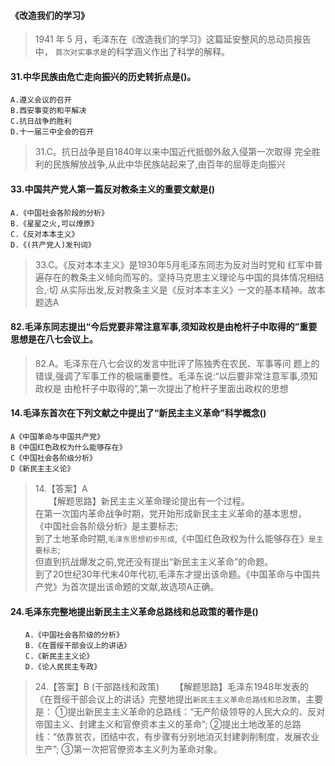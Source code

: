 #### 《改造我们的学习》
>   1941 年 5 月，毛泽东在《改造我们的学习》这篇延安整风的总动员报告中，
    `首次对实事求是`的科学涵义作出了科学的解释。

#### 31.中华民族由危亡走向振兴的历史转折点是()。
    A.遵义会议的召开
    B.西安事变的和平解决
    C.抗日战争的胜利
    D.十一届三中全会的召开
>   31.C。抗日战争是自1840年以来中国近代抵御外敌入侵第一次取得
    完全胜利的民族解放战争,从此中华民族站起来了,由百年的屈辱走向振兴    

#### 33.中国共产党人第一篇反对教条主义的重要文献是()
    A.《中国社会各阶段的分析》
    B.《星星之火,可以燎原》
    C.《反对本本主义》
    D.《(共产党人)发刊词》
>   33.C。《反对本本主义》是1930年5月毛泽东同志为反对当时党和
    红军中普遍存在的教条主义倾向而写的。坚持马克思主义理论与中国的具体情况相结合,·切
    从实际出发,反对教条主义是《反对本本主义》一文的基本精神。故本题选A

#### 82.毛泽东同志提出“今后党要非常注意军事,须知政权是由枪杆子中取得的”重要思想是在八七会议上。
>   82.A。毛泽东在八七会议的发言中批评了陈独秀在农民、军事等问
    题上的错误,强调了军事工作的极端重要性。毛泽东说:“以后要非常注意军事,须知政权是
    由枪杆子中取得的”,第一次提出了枪杆子里面出政权的思想

#### 14.毛泽东首次在下列文献之中提出了“新民主主义革命”科学概念()
    A《中国革命与中国共产党》
    B《中国红色政权为什么能够存在》
    C《中国社会各阶级分析》
    D《新民主主义论》
>   14.【答案】A  
    　　【解题思路】新民主主义革命理论提出有一个过程。   
    在第一次国内革命战争时期，党开始形成新民主主义革命的基本思想，   
    《中国社会各阶级分析》是主要标志;   
    到了土地革命时期,`毛泽东思想初步形成`,《中国红色政权为什么能够存在》`是主要标志`;   
    但直到抗战爆发之前,党还没有提出“新民主主义革命”的命题。   
    到了20世纪30年代末40年代初,毛泽东才提出该命题。《中国革命与中国共产党》为首次提出该命题的文献,故选项A正确。   

#### 24.毛泽东完整地提出新民主主义革命总路线和总政策的著作是()
    　　A.《中国社会各阶级的分析》
    　　B.《在晋绥干部会议上的讲话》
    　　C.《新民主主义论》
    　　D.《论人民民主专政》
>   24.【答案】B (干部路线和政策)
    　　【解题思路】毛泽东1948年发表的《在晋绥干部会议上的讲话》完整地提出`新民主主义革命总路线和总政策`，主要是：
    ①提出新民主主义革命的总路线：“无产阶级领导的人民大众的、反对帝国主义、封建主义和官僚资本主义的革命”;
    ②提出土地改革的总路线：“依靠贫农，团结中农，有步骤有分别地消灭封建剥削制度，发展农业生产”;
    ③第一次把官僚资本主义列为革命对象。  

